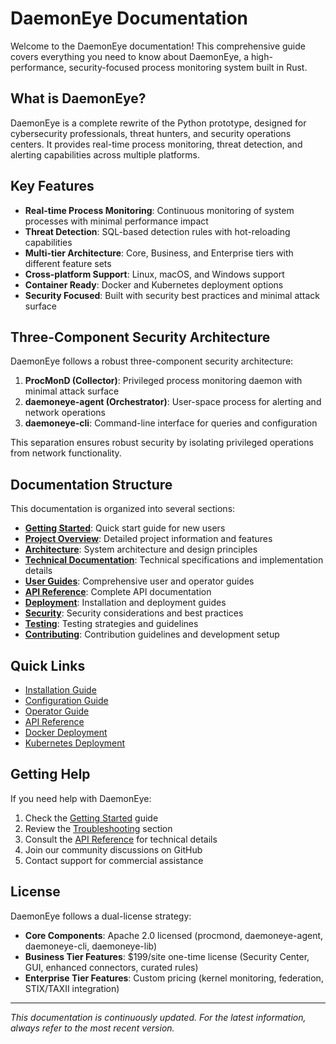 # DaemonEye Documentation

Welcome to the DaemonEye documentation! This comprehensive guide covers everything you need to know about DaemonEye, a high-performance, security-focused process monitoring system built in Rust.

## What is DaemonEye?

DaemonEye is a complete rewrite of the Python prototype, designed for cybersecurity professionals, threat hunters, and security operations centers. It provides real-time process monitoring, threat detection, and alerting capabilities across multiple platforms.

## Key Features

- **Real-time Process Monitoring**: Continuous monitoring of system processes with minimal performance impact
- **Threat Detection**: SQL-based detection rules with hot-reloading capabilities
- **Multi-tier Architecture**: Core, Business, and Enterprise tiers with different feature sets
- **Cross-platform Support**: Linux, macOS, and Windows support
- **Container Ready**: Docker and Kubernetes deployment options
- **Security Focused**: Built with security best practices and minimal attack surface

## Three-Component Security Architecture

DaemonEye follows a robust three-component security architecture:

1. **ProcMonD (Collector)**: Privileged process monitoring daemon with minimal attack surface
2. **daemoneye-agent (Orchestrator)**: User-space process for alerting and network operations
3. **daemoneye-cli**: Command-line interface for queries and configuration

This separation ensures robust security by isolating privileged operations from network functionality.

## Documentation Structure

This documentation is organized into several sections:

- **[Getting Started](./getting-started.md)**: Quick start guide for new users
- **[Project Overview](./project-overview.md)**: Detailed project information and features
- **[Architecture](./architecture.md)**: System architecture and design principles
- **[Technical Documentation](./technical.md)**: Technical specifications and implementation details
- **[User Guides](./user-guides.md)**: Comprehensive user and operator guides
- **[API Reference](./api-reference.md)**: Complete API documentation
- **[Deployment](./deployment.md)**: Installation and deployment guides
- **[Security](./security.md)**: Security considerations and best practices
- **[Testing](./testing.md)**: Testing strategies and guidelines
- **[Contributing](./contributing.md)**: Contribution guidelines and development setup

## Quick Links

- [Installation Guide](./deployment/installation.md)
- [Configuration Guide](./user-guides/configuration.md)
- [Operator Guide](./user-guides/operator-guide.md)
- [API Reference](./api-reference/core-api.md)
- [Docker Deployment](./deployment/docker.md)
- [Kubernetes Deployment](./deployment/kubernetes.md)

## Getting Help

If you need help with DaemonEye:

1. Check the [Getting Started](./getting-started.md) guide
2. Review the [Troubleshooting](./user-guides/operator-guide.md#troubleshooting) section
3. Consult the [API Reference](./api-reference/core-api.md) for technical details
4. Join our community discussions on GitHub
5. Contact support for commercial assistance

## License

DaemonEye follows a dual-license strategy:

- **Core Components**: Apache 2.0 licensed (procmond, daemoneye-agent, daemoneye-cli, daemoneye-lib)
- **Business Tier Features**: $199/site one-time license (Security Center, GUI, enhanced connectors, curated rules)
- **Enterprise Tier Features**: Custom pricing (kernel monitoring, federation, STIX/TAXII integration)

---

*This documentation is continuously updated. For the latest information, always refer to the most recent version.*
